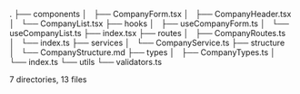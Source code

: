 .
├── components
│   ├── CompanyForm.tsx
│   ├── CompanyHeader.tsx
│   └── CompanyList.tsx
├── hooks
│   ├── useCompanyForm.ts
│   └── useCompanyList.ts
├── index.tsx
├── routes
│   ├── CompanyRoutes.ts
│   └── index.ts
├── services
│   └── CompanyService.ts
├── structure
│   └── CompanyStructure.md
├── types
│   ├── CompanyTypes.ts
│   └── index.ts
└── utils
    └── validators.ts

7 directories, 13 files